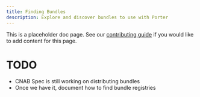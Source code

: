 ```yaml
---
title: Finding Bundles
description: Explore and discover bundles to use with Porter
---
```


This is a placeholder doc page. See our [contributing guide][contrib] 
if you would like to add content for this page.

# TODO

* CNAB Spec is still working on distributing bundles
* Once we have it, document how to find bundle registries

[contrib]: https://github.com/deislabs/porter/blob/master/CONTRIBUTING.md#documentation